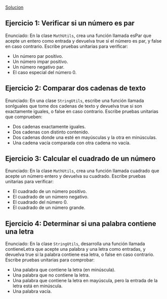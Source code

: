 [Solucion](https://github.com/guillermoroman/endes-t3-daw-demo-1)

## Ejercicio 1: Verificar si un número es par

Enunciado:
En la clase `MathUtils`, crea una función llamada esPar que acepte un entero como entrada y devuelva true si el número es par, y false en caso contrario. Escribe pruebas unitarias para verificar:
- Un número par positivo.
- Un número impar positivo.
- Un número negativo par.
- El caso especial del número 0.

## Ejercicio 2: Comparar dos cadenas de texto

Enunciado:
En una clase `StringUtils`, escribe una función llamada sonIguales que tome dos cadenas de texto y devuelva true si son exactamente iguales, o false en caso contrario. Escribe pruebas unitarias que comprueben:
- Dos cadenas exactamente iguales.
- Dos cadenas con distinto contenido.
- Dos cadenas donde una esté en mayúsculas y la otra en minúsculas.
- Una cadena vacía comparada con otra cadena no vacía.

## Ejercicio 3: Calcular el cuadrado de un número

Enunciado:
En la clase `MathUtils`, crea una función llamada cuadrado que acepte un número entero y devuelva su cuadrado. Escribe pruebas unitarias para verificar:
- El cuadrado de un número positivo.
- El cuadrado de un número negativo.
- El cuadrado del número 0.
- El cuadrado de un número grande.

## Ejercicio 4: Determinar si una palabra contiene una letra

Enunciado:
En la clase `StringUtils`, desarrolla una función llamada contieneLetra que acepte una palabra y una letra como entradas, y devuelva true si la palabra contiene esa letra, o false en caso contrario. Escribe pruebas unitarias para comprobar:
- Una palabra que contiene la letra (en minúscula).
- Una palabra que no contiene la letra.
- Una palabra que contiene la letra en mayúscula, pero la entrada de la letra está en minúscula.
- Una palabra vacía.
